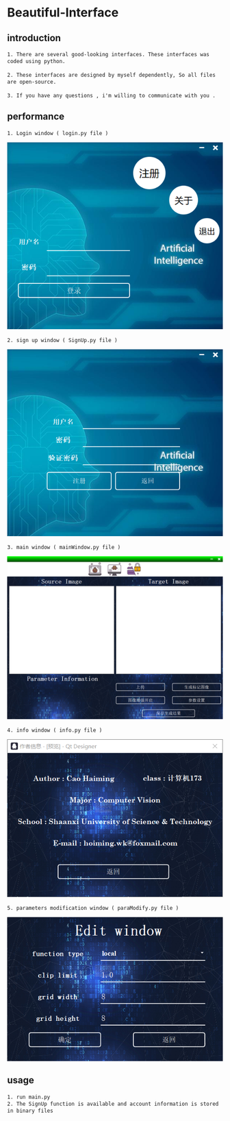 # Beautiful-Interface

## introduction ##

    1. There are several good-looking interfaces. These interfaces was coded using python.

    2. These interfaces are designed by myself dependently, So all files are open-source.

    3. If you have any questions , i'm willing to communicate with you .

## performance ##

    1. Login window ( login.py file )

![login image](./readme_image/login.png)

    2. sign up window ( SignUp.py file )

![signup image](./readme_image/signup.png)

    3. main window ( mainWindow.py file )

![main window image](./readme_image/mainWindow.png)

    4. info window ( info.py file )

![info image](./readme_image/info.png)

    5. parameters modification window ( paraModify.py file )

![modify image](./readme_image/paraModify.png)

## usage ##

    1. run main.py
    2. The SignUp function is available and account information is stored in binary files
